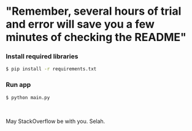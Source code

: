 # "Remember, several hours of trial and error will save you a few minutes of checking the README"


### Install required libraries
```bash
$ pip install -r requirements.txt
```

### Run app

```bash
$ python main.py
```

<br />

May StackOverflow be with you. Selah.
